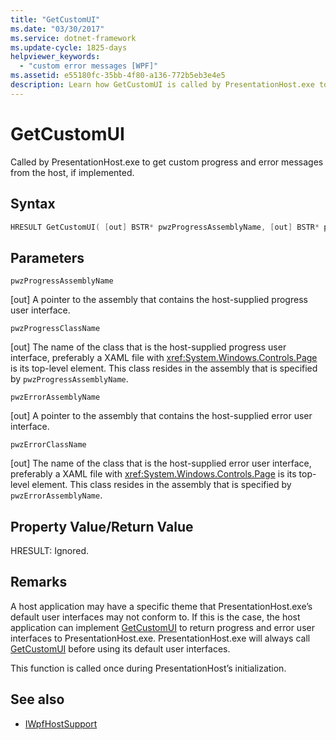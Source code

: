 ```yaml
---
title: "GetCustomUI"
ms.date: "03/30/2017"
ms.service: dotnet-framework
ms.update-cycle: 1825-days
helpviewer_keywords:
  - "custom error messages [WPF]"
ms.assetid: e55180fc-35bb-4f80-a136-772b5eb3e4e5
description: Learn how GetCustomUI is called by PresentationHost.exe to get custom progress and error messages from the host.
---
```

# GetCustomUI

Called by PresentationHost.exe to get custom progress and error messages from the host, if implemented.

## Syntax

```cpp
HRESULT GetCustomUI( [out] BSTR* pwzProgressAssemblyName, [out] BSTR* pwzProgressClassName, [out] BSTR* pwzErrorAssemblyName, [out] BSTR* pwzErrorClassName );
```

## Parameters

`pwzProgressAssemblyName`

[out] A pointer to the assembly that contains the host-supplied progress user interface.

`pwzProgressClassName`

[out] The name of the class that is the host-supplied progress user interface, preferably a XAML file with <xref:System.Windows.Controls.Page> is its top-level element. This class resides in the assembly that is specified by `pwzProgressAssemblyName`.

`pwzErrorAssemblyName`

[out] A pointer to the assembly that contains the host-supplied error user interface.

`pwzErrorClassName`

[out] The name of the class that is the host-supplied error user interface, preferably a XAML file with <xref:System.Windows.Controls.Page> is its top-level element. This class resides in the assembly that is specified by `pwzErrorAssemblyName`.

## Property Value/Return Value

HRESULT: Ignored.

## Remarks

A host application may have a specific theme that PresentationHost.exe’s default user interfaces may not conform to. If this is the case, the host application can implement [GetCustomUI](getcustomui.md) to return progress and error user interfaces to PresentationHost.exe. PresentationHost.exe will always call [GetCustomUI](getcustomui.md) before using its default user interfaces.

This function is called once during PresentationHost’s initialization.

## See also

- [IWpfHostSupport](iwpfhostsupport.md)
